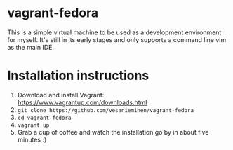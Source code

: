 vagrant-fedora
==============

This is a simple virtual machine to be used as a development environment for myself. It's still in its early stages and only supports a command line vim as the main IDE.

Installation instructions
==============

 1. Download and install Vagrant: https://www.vagrantup.com/downloads.html
 2. ```git clone https://github.com/vesanieminen/vagrant-fedora```
 3. ```cd vagrant-fedora```
 4. ```vagrant up```
 5. Grab a cup of coffee and watch the installation go by in about five minutes :)
